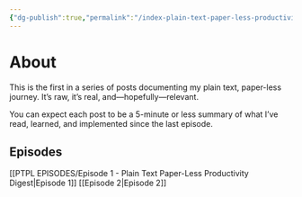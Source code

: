 ```yaml
---
{"dg-publish":true,"permalink":"/index-plain-text-paper-less-productivity-digest/","dgHomeLink":true,"dgPassFrontmatter":false}
---
```



# About
This is the first in a series of posts documenting my plain text, paper-less journey. It’s raw, it’s real, and—hopefully—relevant.

You can expect each post to be a 5-minute or less summary of what I’ve read, learned, and implemented since the last episode.

## Episodes
[[PTPL EPISODES/Episode 1 - Plain Text Paper-Less Productivity Digest|Episode 1]]
[[Episode 2|Episode 2]]